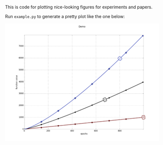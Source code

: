 This is code for plotting nice-looking figures for experiments and papers.

Run `example.py` to generate a pretty plot like the one below:

![alt tag](example.png)
